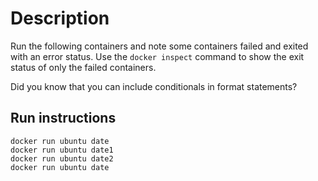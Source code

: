 # Description
Run the following containers and note some containers failed and exited with an error status.
Use the `docker inspect` command to show the exit status of only the failed containers.

Did you know that you can include conditionals in format statements?

## Run instructions

    docker run ubuntu date
    docker run ubuntu date1
    docker run ubuntu date2
    docker run ubuntu date


